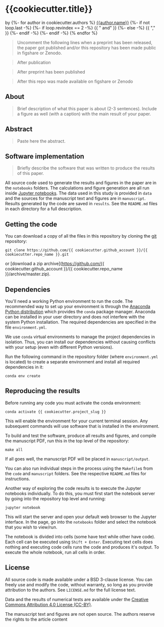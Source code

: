 # {{cookiecutter.title}}

by
{%- for author in cookiecutter.authors %}
[{{author.name}}]({{author.url}})
    {%- if not loop.last -%}
        {%- if loop.revindex == 2 -%}
            {{ " and" }}
        {%- else -%}
            {{ "," }}
        {%- endif -%}
    {%- endif -%}
{% endfor %}


> Uncomment the following lines when a preprint has been released, the paper got
> published and/or this repository has been made public in figshare or Zenodo.

> After publication

<!--
This paper has been published in *{{ cookiecutter.journal }}*.
The version of record
-->

<!--
{% for author in cookiecutter.authors %}{{author.short_name}}, YEAR.
{{ cookiecutter.title }}
*{{ cookiecutter.journal }}*,
doi:[xx.xxxx/xxxxxx](https://doi.org/xx.xxxx/xxxxxx)

is available online at: [doi.org/xx.xxxx/xxxxxx](https://doi.org/xx.xxxx/xxxxxx)
-->

> After preprint has been published

<!--
A preprint version is available at:
[doi.org/xx.xxxxx/xxxxx](https://doi.org/xx.xxxxx/xxxxx)
-->

> After this repo was made available on figshare or Zenodo

<!--
**This repository contains the data and code used to produce all results and figures shown
in the paper.**
An archived version of this repository is available at
[doi.org/xx.xxxxx/xxxxx](https://doi.org/xx.xxxxx/xxxxx)
-->


## About

> Brief description of what this paper is about (2-3 sentences). Include a
> figure as well (with a caption) with the main result of your paper.

## Abstract

> Paste here the abstract.



## Software implementation

> Briefly describe the software that was written to produce the results of this
> paper.

All source code used to generate the results and figures in the paper are in
the `notebooks` folders.
The calculations and figure generation are all run inside
[Jupyter notebooks](http://jupyter.org/).
The data used in this study is provided in `data` and the sources for the
manuscript text and figures are in `manuscript`.
Results generated by the code are saved in `results`.
See the `README.md` files in each directory for a full description.


## Getting the code

You can download a copy of all the files in this repository by cloning the
[git](https://git-scm.com/) repository:

    git clone https://github.com/{{ cookiecutter.github_account }}/{{ cookiecutter.repo_name }}.git

or [download a zip archive](https://github.com/{{ cookiecutter.github_account }}/{{ cookiecutter.repo_name }}/archive/master.zip).


## Dependencies

You'll need a working Python environment to run the code.
The recommended way to set up your environment is through the
[Anaconda Python distribution](https://www.anaconda.com/download/) which
provides the `conda` package manager.
Anaconda can be installed in your user directory and does not interfere with
the system Python installation.
The required dependencies are specified in the file `environment.yml`.

We use `conda` virtual environments to manage the project dependencies in
isolation.
Thus, you can install our dependencies without causing conflicts with your
setup (even with different Python versions).

Run the following command in the repository folder (where `environment.yml`
is located) to create a separate environment and install all required
dependencies in it:

    conda env create


## Reproducing the results

Before running any code you must activate the conda environment:

    conda activate {{ cookiecutter.project_slug }}

This will enable the environment for your current terminal session.
Any subsequent commands will use software that is installed in the environment.

To build and test the software, produce all results and figures, and compile
the manuscript PDF, run this in the top level of the repository:

    make all

If all goes well, the manuscript PDF will be placed in `manuscript/output`.

You can also run individual steps in the process using the `Makefile`s from the
`code` and `manuscript` folders. See the respective `README.md` files for
instructions.

Another way of exploring the code results is to execute the Jupyter notebooks
individually.
To do this, you must first start the notebook server by going into the
repository top level and running:

    jupyter notebook

This will start the server and open your default web browser to the Jupyter
interface. In the page, go into the `notebooks` folder and select the
notebook that you wish to view/run.

The notebook is divided into cells (some have text while other have code).
Each cell can be executed using `Shift + Enter`.
Executing text cells does nothing and executing code cells runs the code
and produces it's output.
To execute the whole notebook, run all cells in order.


## License

All source code is made available under a BSD 3-clause license.  You can freely
use and modify the code, without warranty, so long as you provide attribution
to the authors.  See `LICENSE.md` for the full license text.

Data and the results of numerical tests are available under the
[Creative Commons Attribution 4.0 License (CC-BY)](https://creativecommons.org/licenses/by/4.0/).

The manuscript text and figures are not open source. The authors reserve the
rights to the article content
<!--
, which has been accepted for publication in {{ cookiecutter.journal }}.
-->
